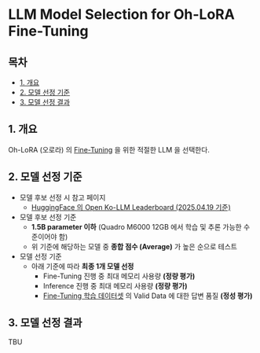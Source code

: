 # LLM Model Selection for Oh-LoRA Fine-Tuning

## 목차

* [1. 개요](#1-개요)
* [2. 모델 선정 기준](#2-모델-선정-기준)
* [3. 모델 선정 결과](#3-모델-선정-결과)

## 1. 개요

Oh-LoRA (오로라) 의 [Fine-Tuning](https://github.com/WannaBeSuperteur/AI-study/blob/main/AI%20Basics/LLM%20Basics/LLM_%EA%B8%B0%EC%B4%88_Fine_Tuning.md) 을 위한 적절한 LLM 을 선택한다.

## 2. 모델 선정 기준

* 모델 후보 선정 시 참고 페이지
  * [HuggingFace 의 Open Ko-LLM Leaderboard (2025.04.19 기준)](https://huggingface.co/spaces/upstage/open-ko-llm-leaderboard)
* 모델 후보 선정 기준
  * **1.5B parameter 이하** (Quadro M6000 12GB 에서 학습 및 추론 가능한 수준이어야 함)
  * 위 기준에 해당하는 모델 중 **종합 점수 (Average)** 가 높은 순으로 테스트
* 모델 선정 기준
  * 아래 기준에 따라 **최종 1개 모델 선정** 
    * Fine-Tuning 진행 중 최대 메모리 사용량 **(정량 평가)**
    * Inference 진행 중 최대 메모리 사용량 **(정량 평가)**
    * [Fine-Tuning 학습 데이터셋](../OhLoRA_fine_tuning.csv) 의 Valid Data 에 대한 답변 품질 **(정성 평가)**

## 3. 모델 선정 결과

TBU